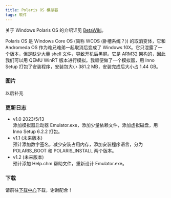 ```yaml
---
title: Polaris OS 模拟器
tags: 软件
---
```


关于 Windows Polaris OS 的介绍详见 [BetaWiki](https://betawiki.net/wiki/Windows_Polaris_OS)。<br>
<!--more-->
Polaris OS 是 Windows Core OS (简称 WCOS (卧槽系统？)) 的取消变体，它和 Andromeda OS 作为难兄难弟一起取消后变成了 Windows 10X。它只泄露了一个版本，但是缺少大量 shell 文件，导致开机后黑屏。它是 ARM32 架构的，因此我们可以用 QEMU WinRT 版本进行模拟。我顺便做了一个模拟器，用 Inno Setup 打包了安装程序，安装包大小 381.2 MB，安装完成后大小占 1.44 GB。

### 图片

以后补充

### 更新日志

- v1.0 2023/5/13<br>添加模拟器启动器 Emulator.exe，添加少量依赖文件，添加虚拟磁盘，用 Inno Setup 6.2.2 打包。
- v1.1 (未来版本)<br>预计添加数字签名，减少安装占用内存，添加安装程序语言，分为 POLARIS_BOOT 和 POLARIS_INSTALL 两个版本。
- v1.2 (未来版本)<br>预计添加 Help.chm 帮助文件，重新设计 Emulator.exe。

### 下载

请前往[下载中心](http://wbu-o.github.io/download)下载，谢谢配合！